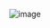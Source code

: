 ![image](https://github.com/nvmarzakov/SoftUni-HTML-and-CSS/assets/114495254/cd705622-8957-4723-9b46-7ff422229724)

